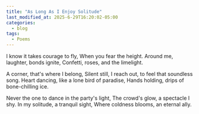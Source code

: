 ```yaml
---
title: "As Long As I Enjoy Solitude"
last_modified_at: 2025-6-29T16:20:02-05:00
categories:
  - blog
tags:
  - Poems
---
```


I know it takes courage to fly,
When you fear the height.
Around me, laughter, bonds ignite,
Confetti, roses, and the limelight.

A corner, that's where I belong,
Silent still, I reach out, to feel that soundless song.
Heart dancing, like a lone bird of paradise,
Hands holding, drips of bone-chilling ice.

Never the one to dance in the party's light,
The crowd's glow, a spectacle I shy.
In my solitude, a tranquil sight,
Where coldness blooms, an eternal ally.